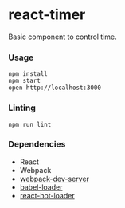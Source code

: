react-timer
=====================

Basic component to control time.

### Usage

```
npm install
npm start
open http://localhost:3000
```

### Linting

```
npm run lint
```

### Dependencies

* React
* Webpack
* [webpack-dev-server](https://github.com/webpack/webpack-dev-server)
* [babel-loader](https://github.com/babel/babel-loader)
* [react-hot-loader](https://github.com/gaearon/react-hot-loader)
